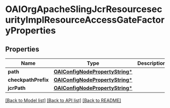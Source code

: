 # OAIOrgApacheSlingJcrResourcesecurityImplResourceAccessGateFactoryProperties

## Properties
Name | Type | Description | Notes
------------ | ------------- | ------------- | -------------
**path** | [**OAIConfigNodePropertyString***](OAIConfigNodePropertyString.md) |  | [optional] 
**checkpathPrefix** | [**OAIConfigNodePropertyString***](OAIConfigNodePropertyString.md) |  | [optional] 
**jcrPath** | [**OAIConfigNodePropertyString***](OAIConfigNodePropertyString.md) |  | [optional] 

[[Back to Model list]](../README.md#documentation-for-models) [[Back to API list]](../README.md#documentation-for-api-endpoints) [[Back to README]](../README.md)


